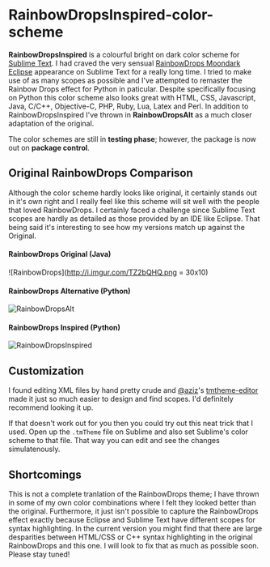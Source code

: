 # RainbowDropsInspired-color-scheme
**RainbowDropsInspired** is a colourful bright on dark color scheme for [Sublime Text](http://www.sublimetext.com/). I had craved the very sensual [RainbowDrops Moondark](https://marketplace.eclipse.org/content/eclipse-moonrise-ui-theme/metrics) [Eclipse](https://eclipse.org/home/index.php) appearance on Sublime Text for a really long time. I tried to make use of as many scopes as possible and I've attempted to remaster the Rainbow Drops effect for Python in paticular. Despite specifically focusing on Python this color scheme also looks great with HTML, CSS, Javascript, Java, C/C++, Objective-C, PHP, Ruby, Lua, Latex and Perl. In addition to RainbowDropsInspired I've thrown in **RainbowDropsAlt** as a much closer adaptation of the original.

The color schemes are still in **testing phase**; however, the package is now out on **package control**. 
## Original RainbowDrops Comparison
Although the color scheme hardly looks like original, it certainly stands out in it's own right and I really feel like this scheme will sit well with the people that loved RainbowDrops. I certainly faced a challenge since Sublime Text scopes are hardly as detailed as those provided by an IDE like Eclipse. That being said it's interesting to see how my versions match up against the Original.
#### RainbowDrops Original (Java)
![RainbowDrops](http://i.imgur.com/TZ2bQHQ.png = 30x10)
#### RainbowDrops Alternative (Python)
![RainbowDropsAlt](http://i.imgur.com/PbiE4AO.png)
#### RainbowDrops Inspired (Python)
![RainbowDropsInspired](http://i.imgur.com/4ECNINd.png)

## Customization
I found editing XML files by hand pretty crude and [@aziz](https://github.com/aziz)'s [tmtheme-editor](https://tmtheme-editor.herokuapp.com) made it just so much easier to design and find scopes. I'd definitely recommend looking it up. 

If that doesn't work out for you then you could try out this neat trick that I used. Open up the `.tmTheme` file on Sublime and also set Sublime's color scheme to that file. That way you can edit and see the changes simulatenously.

## Shortcomings
This is not a complete tranlation of the RainbowDrops theme; I have thrown in some of my own color combinations where I felt they looked better than the original. Furthermore, it just isn't possible to capture the RainbowDrops effect exactly because Eclipse and Sublime Text have different scopes for syntax highlighting.
In the current version you might find that there are large desparities between HTML/CSS or C++ syntax highlighting in the original RainbowDrops and this one. I will look to fix that as much as possible soon. Please stay tuned!
